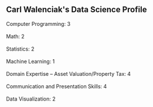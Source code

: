 ## Carl Walenciak's Data Science Profile
Computer Programming: 3 <br/>  
Math: 2 <br/>  
Statistics: 2 <br/>  
Machine Learning: 1 <br/>  
Domain Expertise – Asset Valuation/Property Tax: 4 <br/>  
Communication and Presentation Skills: 4 <br/>  
Data Visualization: 2 <br/>  

